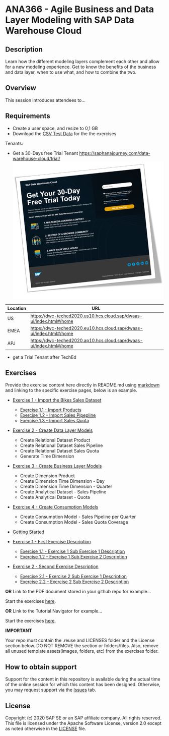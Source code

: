 # ANA366 - Agile Business and Data Layer Modeling with SAP Data Warehouse Cloud

## Description

Learn how the different modeling layers complement each other and allow for a new modeling experience. Get to know the benefits of the business and data layer, when to use what, and how to combine the two.

## Overview

This session introduces attendees to...

## Requirements

- Create a user space, and resize to 0,1 GB
- Download the [CSV Test Data](/csv_dataset/DWC_BIKE_SALES_DEMO.zip) for the the exercises

Tenants:
- Get a 30-Days free Trial Tenant
https://saphanajourney.com/data-warehouse-cloud/trial/
![DWC_Free_Trial](/images/FreeDWCTrial.png)


Location | URL
---------|-----
US | https://dwc-teched2020.us10.hcs.cloud.sap/dwaas-ui/index.html#/home
EMEA | https://dwc-teched2020.eu10.hcs.cloud.sap/dwaas-ui/index.html#/home
APJ | https://dwc-teched2020.ap10.hcs.cloud.sap/dwaas-ui/index.html#/home

- get a Trial Tenant after TechEd

 
## Exercises

Provide the exercise content here directly in README.md using [markdown](https://guides.github.com/features/mastering-markdown/) and linking to the specific exercise pages, below is an example.

- [Exercise 1 - Import the Bikes Sales Dataset](exercises/ex1/)
    - [Exercise 1.1 - Import Products](exercises/ex1/README.md#exercise-11-import-products)
    - [Exercise 1.2 - Import Sales Pipepline](exercises/ex1/README.md#exercise-12-import-sales-pipeline)
    - [Exercise 1.3 - Import Sales Quota](exercises/ex1/README.md#exercise-13-import-sales-quota)
     
- [Exercise 2 - Create Data Layer Models](exercises/ex2/)
    - Create Relational Dataset Product
    - Create Relational Dataset Sales Pipeline
    - Create Relational Dataset Sales Quota
    - Generate Time Dimension
    
- [Exercise 3 - Create Business Layer Models](exercises/ex3/)
    - Create Dimension Product
    - Create Dimension Time Dimension - Day 
    - Create Dimension Time Dimension - Quarter
    - Create Analytical Dataset - Sales Pipeline
    - Create Analytical Dataset - Quota
    
- [Exercise 4 - Create Consumption Models](exercises/ex4/)
    - Create Consumption Model - Sales Pipeline per Quarter
    - Create Consumption Model - Sales Quota Coverage

- [Getting Started](exercises/ex0/)
- [Exercise 1 - First Exercise Description](exercises/ex1/)
    - [Exercise 1.1 - Exercise 1 Sub Exercise 1 Description](exercises/ex1#exercise-11-sub-exercise-1-description)
    - [Exercise 1.2 - Exercise 1 Sub Exercise 2 Description](exercises/ex1#exercise-12-sub-exercise-2-description)
- [Exercise 2 - Second Exercise Description](exercises/ex2/)
    - [Exercise 2.1 - Exercise 2 Sub Exercise 1 Description](exercises/ex2#exercise-21-sub-exercise-1-description)
    - [Exercise 2.2 - Exercise 2 Sub Exercise 2 Description](exercises/ex2#exercise-22-sub-exercise-2-description)


**OR** Link to the PDF document stored in your github repo for example...

Start the exercises [here](exercises/myPDFDoc.pdf).
    
**OR** Link to the Tutorial Navigator for example...

Start the exercises [here](https://developers.sap.com/tutorials/abap-environment-trial-onboarding.html).

**IMPORTANT**

Your repo must contain the .reuse and LICENSES folder and the License section below. DO NOT REMOVE the section or folders/files. Also, remove all unused template assets(images, folders, etc) from the exercises folder. 

## How to obtain support

Support for the content in this repository is available during the actual time of the online session for which this content has been designed. Otherwise, you may request support via the [Issues](../../issues) tab.

## License
Copyright (c) 2020 SAP SE or an SAP affiliate company. All rights reserved. This file is licensed under the Apache Software License, version 2.0 except as noted otherwise in the [LICENSE](LICENSES/Apache-2.0.txt) file.
